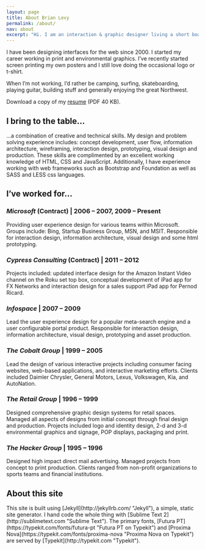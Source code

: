```yaml
---
layout: page
title: About Brian Levy
permalink: /about/
nav: about
excerpt: "Hi. I am an interaction & graphic designer living a short boat ride from Seattle. A problem solver at heart, I’m most satisfied working in the space where form and function meet" 
---
```


I have been designing interfaces for the web since 2000. I started my career working in print and environmental graphics. I&rsquo;ve recently started screen printing my own posters and I still love doing the occasional logo or t-shirt.

When I’m not working, I’d rather be camping, surfing, skateboarding, playing guitar, building stuff and generally enjoying the great Northwest.

Download a copy of my [resume](/docs/brian-levy-ux-resume.pdf "PDF resume") (PDF 40 KB).

<h2>I bring to the table&hellip;</h2>
&hellip;a combination of creative and technical skills. My design and problem solving experience includes: concept development, user flow, information architecture, wireframing, interaction design, prototyping, visual design and production. These skills are complimented by an excellent working knowledge of HTML, CSS and JavaScript. Additionally, I have experience working with web frameworks such as Bootstrap and Foundation as well as SASS and LESS css languages.

<h2>I&rsquo;ve worked for&hellip;</h2>
<h3><em>Microsoft</em> (Contract) | 2006 – 2007, 2009 – Present</h3>
Providing user experience design for various teams within Microsoft. Groups include: Bing, Startup Business Group, MSN, and MSIT. Responsible for interaction design, information architecture, visual design and some html prototyping.

<h3><em>Cypress Consulting</em> (Contract) | 2011 – 2012</h3>
Projects included: updated interface design for the Amazon Instant Video channel on the Roku set top box, conceptual development of iPad app for FX Networks and interaction design for a sales support iPad app for Pernod Ricard.

<h3><em>Infospace</em> | 2007 – 2009</h3>
Lead the user experience design for a popular meta-search engine and a user configurable portal product. Responsible for interaction design, information architecture, visual design, prototyping and asset production.

<h3><em>The Cobalt Group</em> | 1999 – 2005</h3>
Lead the design of various interactive projects including consumer facing websites, web-based applications, and interactive marketing efforts. Clients included Daimler Chrysler, General Motors, Lexus, Volkswagen, Kia, and AutoNation.

<h3><em>The Retail Group</em> | 1996 – 1999</h3>
Designed comprehensive graphic design systems for retail spaces. Managed all aspects of designs from initial concept through final design and production. Projects included logo and identity design, 2-d and 3-d environmental graphics and signage, POP displays, packaging and print.

<h3><em>The Hacker Group</em> | 1995 – 1996</h3>
Designed high impact direct mail advertising. Managed projects from concept to print production. Clients ranged from non-profit organizations to sports teams and financial institutions.

<h2>About this site</h2>
This site is built using [Jekyll](http://jekyllrb.com/ "Jekyll"), a simple, static site generator. I hand code the whole thing with [Sublime Text 2](http://sublimetext.com "Sublime Text"). The primary fonts, [Futura PT](https://typekit.com/fonts/futura-pt "Futura PT on Typekit") and [Proxima Nova](https://typekit.com/fonts/proxima-nova "Proxima Nova on Typekit") are served by [Typekit](http://typekit.com "Typekit").